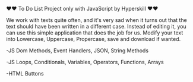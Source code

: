 ❤️❤️ To Do List Project only with JavaScript by Hyperskill ❤️❤️

We work with texts quite often, and it's very sad when it turns out that the text should have been written in a different case. Instead of editing it, you can use this simple application that does the job for us. Modify your text into Lowercase, Uppercase, Propercase, save and download if wanted.

-JS Dom Methods, Event Handlers, JSON, String Methods

-JS Loops, Conditionals, Variables, Operators, Functions, Arrays

-HTML Buttons

